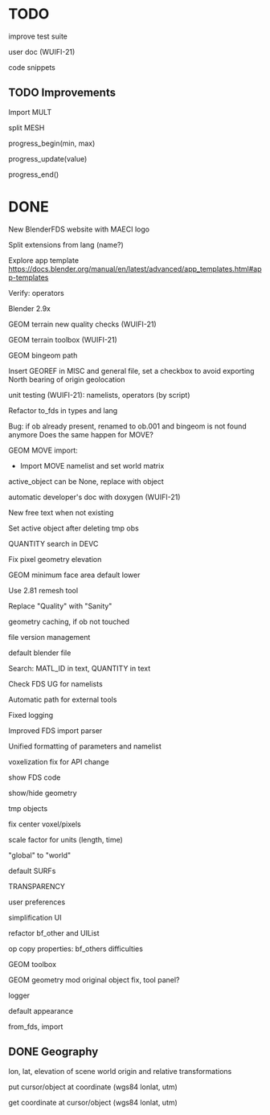# TODO

improve test suite

user doc (WUIFI-21)

code snippets

## TODO Improvements


Import MULT

split MESH

progress_begin(min, max)

progress_update(value)

progress_end()

# DONE

New BlenderFDS website with MAECI logo

Split extensions from lang (name?)

Explore app template
https://docs.blender.org/manual/en/latest/advanced/app_templates.html#app-templates


Verify: operators

Blender 2.9x

GEOM terrain new quality checks (WUIFI-21)

GEOM terrain toolbox (WUIFI-21)

GEOM bingeom path

Insert GEOREF in MISC and general file, set a checkbox to avoid exporting
North bearing of origin geolocation

unit testing (WUIFI-21): namelists, operators (by script)


Refactor to_fds in types and lang


Bug: if ob already present, renamed to ob.001 and bingeom is not found anymore
Does the same happen for MOVE?


GEOM MOVE import:
- Import MOVE namelist and set world matrix

active_object can be None, replace with object

automatic developer's doc with doxygen (WUIFI-21)

New free text when not existing

Set active object after deleting tmp obs

QUANTITY search in DEVC

Fix pixel geometry elevation

GEOM minimum face area default lower

Use 2.81 remesh tool

Replace "Quality" with "Sanity"

geometry caching, if ob not touched

file version management

default blender file

Search: MATL_ID in text, QUANTITY in text

Check FDS UG for namelists

Automatic path for external tools

Fixed logging

Improved FDS import parser

Unified formatting of parameters and namelist

voxelization fix for API change

show FDS code

show/hide geometry

tmp objects

fix center voxel/pixels

scale factor for units (length, time)

"global" to "world"

default SURFs

TRANSPARENCY

user preferences

simplification UI

refactor bf_other and UIList

op copy properties: bf_others difficulties

GEOM toolbox

GEOM geometry mod original object fix, tool panel?

logger

default appearance

from_fds, import

## DONE Geography

lon, lat, elevation of scene world origin and relative transformations

put cursor/object at coordinate (wgs84 lonlat, utm)

get coordinate at cursor/object (wgs84 lonlat, utm)
